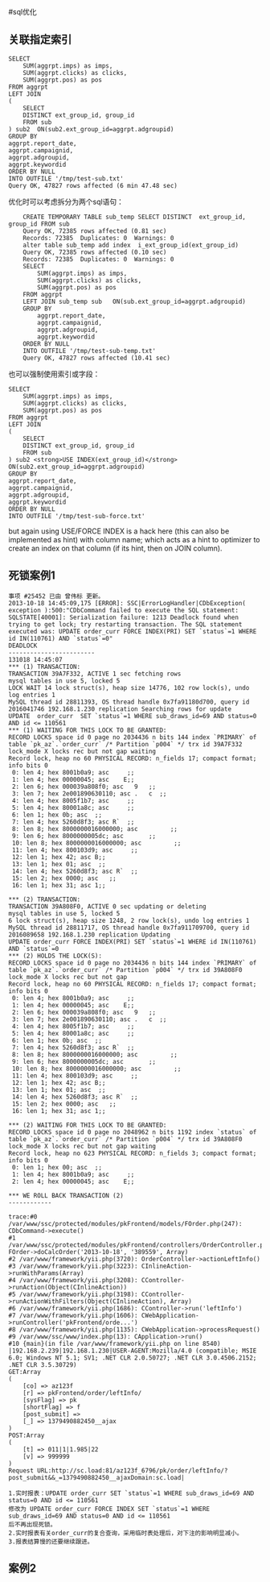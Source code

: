 #sql优化
## 关联指定索引

	SELECT  
	    SUM(aggrpt.imps) as imps,  
	    SUM(aggrpt.clicks) as clicks,  
	    SUM(aggrpt.pos) as pos  
	FROM aggrpt  
	LEFT JOIN  
	(  
	    SELECT  
	    DISTINCT ext_group_id, group_id  
	    FROM sub  
	) sub2  ON(sub2.ext_group_id=aggrpt.adgroupid)  
	GROUP BY  
	aggrpt.report_date,  
	aggrpt.campaignid,  
	aggrpt.adgroupid,  
	aggrpt.keywordid  
	ORDER BY NULL  
	INTO OUTFILE '/tmp/test-sub.txt'  
	Query OK, 47827 rows affected (6 min 47.48 sec)

优化时可以考虑拆分为两个sql语句：

		CREATE TEMPORARY TABLE sub_temp SELECT DISTINCT  ext_group_id, group_id FROM sub  
		Query OK, 72385 rows affected (0.81 sec)  
		Records: 72385  Duplicates: 0  Warnings: 0  
		alter table sub_temp add index  i_ext_group_id(ext_group_id)  
		Query OK, 72385 rows affected (0.10 sec)  
		Records: 72385  Duplicates: 0  Warnings: 0  
		SELECT  
		    SUM(aggrpt.imps) as imps,  
		    SUM(aggrpt.clicks) as clicks,  
		    SUM(aggrpt.pos) as pos  
		FROM aggrpt  
		LEFT JOIN sub_temp sub   ON(sub.ext_group_id=aggrpt.adgroupid)  
		GROUP BY  
		    aggrpt.report_date,  
		    aggrpt.campaignid,  
		    aggrpt.adgroupid,  
		    aggrpt.keywordid  
		ORDER BY NULL  
		INTO OUTFILE '/tmp/test-sub-temp.txt'  
		Query OK, 47827 rows affected (10.41 sec)

也可以强制使用索引或字段：

	SELECT  
	    SUM(aggrpt.imps) as imps,  
	    SUM(aggrpt.clicks) as clicks,  
	    SUM(aggrpt.pos) as pos  
	FROM aggrpt  
	LEFT JOIN  
	( 
	    SELECT  
	    DISTINCT ext_group_id, group_id  
	    FROM sub  
	) sub2 <strong>USE INDEX(ext_group_id)</strong>   ON(sub2.ext_group_id=aggrpt.adgroupid)  
	GROUP BY  
	aggrpt.report_date,  
	aggrpt.campaignid,  
	aggrpt.adgroupid,  
	aggrpt.keywordid  
	ORDER BY NULL  
	INTO OUTFILE '/tmp/test-sub-force.txt'  

but again using USE/FORCE INDEX is a hack here (this can also be implemented as hint) with column name; which acts as a hint to optimizer to create an index on that column (if its hint, then on JOIN column).


## 死锁案例1

	事项 #25452 已由 曾伟标 更新。
	2013-10-18 14:45:09,175 [ERROR]: SSC|ErrorLogHandler|CDbException( exception ):500:"CDbCommand failed to execute the SQL statement: SQLSTATE[40001]: Serialization failure: 1213 Deadlock found when trying to get lock; try restarting transaction. The SQL statement executed was: UPDATE order_curr FORCE INDEX(PRI) SET `status`=1 WHERE id IN(110761) AND `status`=0" 
	DEADLOCK
	------------------------
	131018 14:45:07
	*** (1) TRANSACTION:
	TRANSACTION 39A7F332, ACTIVE 1 sec fetching rows
	mysql tables in use 5, locked 5
	LOCK WAIT 14 lock struct(s), heap size 14776, 102 row lock(s), undo log entries 1
	MySQL thread id 28811393, OS thread handle 0x7fa91180d700, query id 2016041746 192.168.1.230 replication Searching rows for update
	UPDATE  order_curr  SET `status`=1 WHERE sub_draws_id=69 AND status=0 AND id <= 110561
	*** (1) WAITING FOR THIS LOCK TO BE GRANTED:
	RECORD LOCKS space id 0 page no 2034436 n bits 144 index `PRIMARY` of table `pk_az`.`order_curr` /* Partition `p004` */ trx id 39A7F332 lock_mode X locks rec but not gap waiting
	Record lock, heap no 60 PHYSICAL RECORD: n_fields 17; compact format; info bits 0
	 0: len 4; hex 8001b0a9; asc     ;;
	 1: len 4; hex 00000045; asc    E;;
	 2: len 6; hex 000039a808f0; asc   9   ;;
	 3: len 7; hex 2e001890630110; asc .   c  ;;
	 4: len 4; hex 8005f1b7; asc     ;;
	 5: len 4; hex 80001a8c; asc     ;;
	 6: len 1; hex 0b; asc  ;;
	 7: len 4; hex 5260d8f3; asc R`  ;;
	 8: len 8; hex 8000000016000000; asc         ;;
	 9: len 6; hex 8000000005dc; asc       ;;
	 10: len 8; hex 8000000016000000; asc         ;;
	 11: len 4; hex 800103d9; asc     ;;
	 12: len 1; hex 42; asc B;;
	 13: len 1; hex 01; asc  ;;
	 14: len 4; hex 5260d8f3; asc R`  ;;
	 15: len 2; hex 0000; asc   ;;
	 16: len 1; hex 31; asc 1;;

	*** (2) TRANSACTION:
	TRANSACTION 39A808F0, ACTIVE 0 sec updating or deleting
	mysql tables in use 5, locked 5
	6 lock struct(s), heap size 1248, 2 row lock(s), undo log entries 1
	MySQL thread id 28811717, OS thread handle 0x7fa911709700, query id 2016089658 192.168.1.230 replication Updating
	UPDATE order_curr FORCE INDEX(PRI) SET `status`=1 WHERE id IN(110761) AND `status`=0
	*** (2) HOLDS THE LOCK(S):
	RECORD LOCKS space id 0 page no 2034436 n bits 144 index `PRIMARY` of table `pk_az`.`order_curr` /* Partition `p004` */ trx id 39A808F0 lock_mode X locks rec but not gap
	Record lock, heap no 60 PHYSICAL RECORD: n_fields 17; compact format; info bits 0
	 0: len 4; hex 8001b0a9; asc     ;;
	 1: len 4; hex 00000045; asc    E;;
	 2: len 6; hex 000039a808f0; asc   9   ;;
	 3: len 7; hex 2e001890630110; asc .   c  ;;
	 4: len 4; hex 8005f1b7; asc     ;;
	 5: len 4; hex 80001a8c; asc     ;;
	 6: len 1; hex 0b; asc  ;;
	 7: len 4; hex 5260d8f3; asc R`  ;;
	 8: len 8; hex 8000000016000000; asc         ;;
	 9: len 6; hex 8000000005dc; asc       ;;
	 10: len 8; hex 8000000016000000; asc         ;;
	 11: len 4; hex 800103d9; asc     ;;
	 12: len 1; hex 42; asc B;;
	 13: len 1; hex 01; asc  ;;
	 14: len 4; hex 5260d8f3; asc R`  ;;
	 15: len 2; hex 0000; asc   ;;
	 16: len 1; hex 31; asc 1;;

	*** (2) WAITING FOR THIS LOCK TO BE GRANTED:
	RECORD LOCKS space id 0 page no 2048962 n bits 1192 index `status` of table `pk_az`.`order_curr` /* Partition `p004` */ trx id 39A808F0 lock_mode X locks rec but not gap waiting
	Record lock, heap no 623 PHYSICAL RECORD: n_fields 3; compact format; info bits 0
	 0: len 1; hex 00; asc  ;;
	 1: len 4; hex 8001b0a9; asc     ;;
	 2: len 4; hex 00000045; asc    E;;

	*** WE ROLL BACK TRANSACTION (2)
	------------

	trace:#0 /var/www/ssc/protected/modules/pkFrontend/models/FOrder.php(247): CDbCommand->execute()
	#1 /var/www/ssc/protected/modules/pkFrontend/controllers/OrderController.php(549): FOrder->doCalcOrder('2013-10-18', '389559', Array)
	#2 /var/www/framework/yii.php(3720): OrderController->actionLeftInfo()
	#3 /var/www/framework/yii.php(3223): CInlineAction->runWithParams(Array)
	#4 /var/www/framework/yii.php(3208): CController->runAction(Object(CInlineAction))
	#5 /var/www/framework/yii.php(3198): CController->runActionWithFilters(Object(CInlineAction), Array)
	#6 /var/www/framework/yii.php(1686): CController->run('leftInfo')
	#7 /var/www/framework/yii.php(1606): CWebApplication->runController('pkFrontend/orde...')
	#8 /var/www/framework/yii.php(1135): CWebApplication->processRequest()
	#9 /var/www/ssc/www/index.php(13): CApplication->run()
	#10 {main}(in file /var/www/framework/yii.php on line 8540)
	|192.168.2.239|192.168.1.230|USER-AGENT:Mozilla/4.0 (compatible; MSIE 6.0; Windows NT 5.1; SV1; .NET CLR 2.0.50727; .NET CLR 3.0.4506.2152; .NET CLR 3.5.30729)
	GET:Array
	(
	    [co] => az123f
	    [r] => pkFrontend/order/leftInfo/
	    [sysFlag] => pk
	    [shortFlag] => f
	    [post_submit] => 
	    [_] => 1379490882450__ajax
	)
	POST:Array
	(
	    [t] => 011|1|1.985|22
	    [v] => 999999
	)
	Request URL:http://sc.load:81/az123f_6796/pk/order/leftInfo/?post_submit&&_=1379490882450__ajaxDomain:sc.load| 

	1.实时报表：UPDATE order_curr SET `status`=1 WHERE sub_draws_id=69 AND status=0 AND id <= 110561
	修改为 UPDATE order_curr FORCE INDEX SET `status`=1 WHERE sub_draws_id=69 AND status=0 AND id <= 110561
	后不再出现死锁。
	2.实时报表有关order_curr的复合查询，采用临时表处理后，对下注的影响明显减小。
	3.报表结算慢的还要继续跟进。


## 案例2

